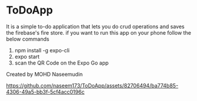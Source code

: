 # ToDoApp

It is a simple to-do application that lets you do crud operations and saves the firebase's fire store.
if you want to run this app on your phone follow the below commands
1. npm install -g expo-cli
2. expo start
3. scan the QR Code on the Expo Go app

Created by MOHD Naseemudin


https://github.com/naseem173/ToDoApp/assets/82706494/ba774b85-4306-49a5-bb3f-5cf4acc0196c

